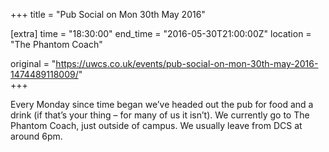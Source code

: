 +++
title = "Pub Social on Mon 30th May 2016"

[extra]
time = "18:30:00"
end_time = "2016-05-30T21:00:00Z"
location = "The Phantom Coach"

original = "https://uwcs.co.uk/events/pub-social-on-mon-30th-may-2016-1474489118009/"    
+++

Every Monday since time began we’ve headed out the pub for food and a drink (if that’s your thing – for many of us it isn’t). We currently go to The Phantom Coach, just outside of campus. We usually leave from DCS at around 6pm.

